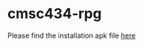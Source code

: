 # cmsc434-rpg

Please find the installation apk file <a href="https://github.com/amirinanto/cmsc434-rpg/blob/master/Final%20RPG%20Runner.apk">here</a>
